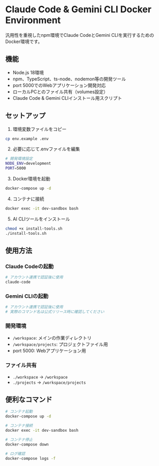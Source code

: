 # Claude Code & Gemini CLI Docker Environment

汎用性を重視したnpm環境でClaude CodeとGemini CLIを実行するためのDocker環境です。

## 機能

- Node.js 18環境
- npm、TypeScript、ts-node、nodemon等の開発ツール
- port 5000でのWebアプリケーション開発対応
- ローカルPCとのファイル共有（volumes設定）
- Claude Code & Gemini CLIインストール用スクリプト

## セットアップ

1. 環境変数ファイルをコピー
```bash
cp env.example .env
```

2. 必要に応じて.envファイルを編集
```bash
# 開発環境設定
NODE_ENV=development
PORT=5000
```

3. Docker環境を起動
```bash
docker-compose up -d
```

4. コンテナに接続
```bash
docker exec -it dev-sandbox bash
```

5. AI CLIツールをインストール
```bash
chmod +x install-tools.sh
./install-tools.sh
```

## 使用方法

### Claude Codeの起動
```bash
# アカウント連携で認証後に使用
claude-code
```

### Gemini CLIの起動
```bash
# アカウント連携で認証後に使用
# 実際のコマンド名は公式リリース時に確認してください
```

### 開発環境
- `/workspace`: メインの作業ディレクトリ
- `/workspace/projects`: プロジェクトファイル用
- port 5000: Webアプリケーション用

### ファイル共有
- `./workspace` → `/workspace`
- `./projects` → `/workspace/projects`

## 便利なコマンド

```bash
# コンテナ起動
docker-compose up -d

# コンテナ接続
docker exec -it dev-sandbox bash

# コンテナ停止
docker-compose down

# ログ確認
docker-compose logs -f
```
